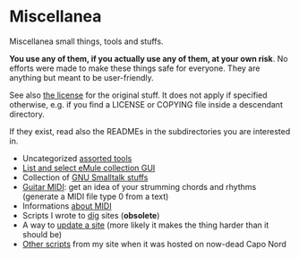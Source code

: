 # Miscellanea

Miscellanea small things, tools and stuffs.

**You use any of them, if you actually use any of them, at your own
risk**. No efforts were made to make these things safe for
everyone. They are anything but meant to be user-friendly.

See also [the license](LICENSE) for the original stuff. It does not
apply if specified otherwise, e.g. if you find a LICENSE or COPYING
file inside a descendant directory.

If they exist, read also the READMEs in the subdirectories you are
interested in.

- Uncategorized [assorted tools](assorted_tools/)
- [List and select eMule collection GUI](emulecollector/)
- Collection of [GNU Smalltalk stuffs](gnusmalltalk/)
- [Guitar MIDI](guitarmidi/): get an idea of your strumming chords and
  rhythms (generate a MIDI file type 0 from a text)
- Informations [about MIDI](midi/)
- Scripts I wrote to [dig](diggers/) sites (**obsolete**)
- A way to [update a site](updatesite/) (more likely it makes the
  thing harder than it should be)
- [Other scripts](other_xmav/) from my site when it was hosted on
  now-dead Capo Nord


